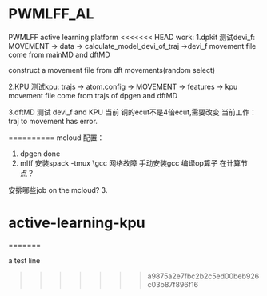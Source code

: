 # PWMLFF_AL
PWMLFF active learning platform
<<<<<<< HEAD
work:
1.dpkit 测试devi_f: MOVEMENT -> data -> calculate_model_devi_of_traj ->devi_f
movement file come from mainMD and dftMD

construct a movement file from dft movements(random select)

2.KPU 测试kpu: trajs -> atom.config -> MOVEMENT -> features -> kpu
movement file come from trajs of dpgen and dftMD

3.dftMD 测试 devi_f and KPU
    当前 铜的ecut不是4倍ecut,需要改变
当前工作：traj to movement has error.

==========
mcloud 配置：
1. dpgen
    done
2. mlff
    安装spack -tmux \gcc 网络故障
    手动安装gcc
    编译op算子 在计算节点？

安排哪些job on the mcloud?
3. 
# active-learning-kpu
=======

a test line
>>>>>>> a9875a2e7fbc2b2c5ed00beb926c03b87f896f16
